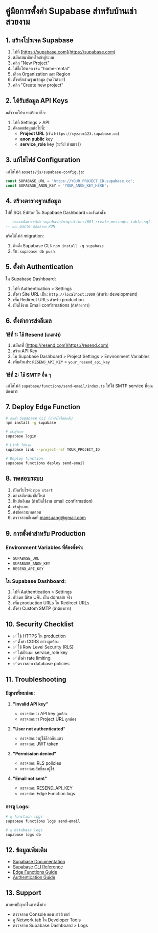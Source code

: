# คู่มือการตั้งค่า Supabase สำหรับบ้านเช่าสวยงาม

## 1. สร้างโปรเจค Supabase

1. ไปที่ [https://supabase.com](https://supabase.com)
2. สมัครสมาชิกหรือเข้าสู่ระบบ
3. คลิก "New Project"
4. ใส่ชื่อโปรเจค เช่น "home-rental"
5. เลือก Organization และ Region
6. ตั้งรหัสผ่านฐานข้อมูล (จดไว้ด้วย!)
7. คลิก "Create new project"

## 2. ได้รับข้อมูล API Keys

หลังจากโปรเจคสร้างเสร็จ:

1. ไปที่ Settings > API
2. คัดลอกข้อมูลต่อไปนี้:
   - **Project URL** (เช่น `https://xyzabc123.supabase.co`)
   - **anon public** key
   - **service_role** key (ระวัง! ห้ามแชร์)

## 3. แก้ไขไฟล์ Configuration

แก้ไขไฟล์ `assets/js/supabase-config.js`:

```javascript
const SUPABASE_URL = 'https://YOUR_PROJECT_ID.supabase.co';
const SUPABASE_ANON_KEY = 'YOUR_ANON_KEY_HERE';
```

## 4. สร้างตารางฐานข้อมูล

ไปที่ SQL Editor ใน Supabase Dashboard และรันคำสั่ง:

```sql
-- คัดลอกเนื้อหาจากไฟล์ supabase/migrations/001_create_messages_table.sql
-- และ paste ที่นี่แล้วกด RUN
```

หรือใช้ไฟล์ migration:
1. ติดตั้ง Supabase CLI: `npm install -g supabase`
2. รัน: `supabase db push`

## 5. ตั้งค่า Authentication

ใน Supabase Dashboard:

1. ไปที่ Authentication > Settings
2. ตั้งค่า Site URL เป็น: `http://localhost:3000` (สำหรับ development)
3. เพิ่ม Redirect URLs สำหรับ production
4. เปิดใช้งาน Email confirmations (ถ้าต้องการ)

## 6. ตั้งค่าการส่งอีเมล

### วิธีที่ 1: ใช้ Resend (แนะนำ)

1. สมัครที่ [https://resend.com](https://resend.com)
2. สร้าง API Key
3. ใน Supabase Dashboard > Project Settings > Environment Variables
4. เพิ่มตัวแปร: `RESEND_API_KEY` = `your_resend_api_key`

### วิธีที่ 2: ใช้ SMTP อื่น ๆ

แก้ไขไฟล์ `supabase/functions/send-email/index.ts` ให้ใช้ SMTP service ที่คุณต้องการ

## 7. Deploy Edge Function

```bash
# ติดตั้ง Supabase CLI (ถ้ายังไม่ได้ติดตั้ง)
npm install -g supabase

# เข้าสู่ระบบ
supabase login

# Link โปรเจค
supabase link --project-ref YOUR_PROJECT_ID

# Deploy function
supabase functions deploy send-email
```

## 8. ทดสอบระบบ

1. เปิดเว็บไซต์: `npm start`
2. ลองสมัครสมาชิกใหม่
3. ยืนยันอีเมล (ถ้าเปิดใช้งาน email confirmation)
4. เข้าสู่ระบบ
5. ส่งข้อความทดสอบ
6. ตรวจสอบอีเมลที่ mansuang@gmail.com

## 9. การตั้งค่าสำหรับ Production

### Environment Variables ที่ต้องตั้งค่า:
- `SUPABASE_URL`
- `SUPABASE_ANON_KEY`
- `RESEND_API_KEY`

### ใน Supabase Dashboard:
1. ไปที่ Authentication > Settings
2. อัปเดต Site URL เป็น domain จริง
3. เพิ่ม production URLs ใน Redirect URLs
4. ตั้งค่า Custom SMTP (ถ้าต้องการ)

## 10. Security Checklist

- ✅ ใช้ HTTPS ใน production
- ✅ ตั้งค่า CORS อย่างถูกต้อง
- ✅ ใช้ Row Level Security (RLS)
- ✅ ไม่เปิดเผย service_role key
- ✅ ตั้งค่า rate limiting
- ✅ ตรวจสอบ database policies

## 11. Troubleshooting

### ปัญหาที่พบบ่อย:

1. **"Invalid API key"**
   - ตรวจสอบว่า API key ถูกต้อง
   - ตรวจสอบว่า Project URL ถูกต้อง

2. **"User not authenticated"**
   - ตรวจสอบว่าผู้ใช้ล็อกอินแล้ว
   - ตรวจสอบ JWT token

3. **"Permission denied"**
   - ตรวจสอบ RLS policies
   - ตรวจสอบสิทธิ์ของผู้ใช้

4. **"Email not sent"**
   - ตรวจสอบ RESEND_API_KEY
   - ตรวจสอบ Edge Function logs

### การดู Logs:

```bash
# ดู function logs
supabase functions logs send-email

# ดู database logs
supabase logs db
```

## 12. ข้อมูลเพิ่มเติม

- [Supabase Documentation](https://supabase.com/docs)
- [Supabase CLI Reference](https://supabase.com/docs/reference/cli)
- [Edge Functions Guide](https://supabase.com/docs/guides/functions)
- [Authentication Guide](https://supabase.com/docs/guides/auth)

## 13. Support

หากพบปัญหาในการตั้งค่า:
- ตรวจสอบ Console ของเบราว์เซอร์
- ดู Network tab ใน Developer Tools
- ตรวจสอบ Supabase Dashboard > Logs
